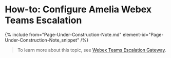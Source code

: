 

# How-to: Configure Amelia Webex Teams Escalation

{% include from="Page-Under-Construction-Note.md" element-id="Page-Under-Construction-Note_snippet" /%}

> To learn more about this topic, see [Webex Teams Escalation Gateway](https://docs.amelia.com/display/AmeliaDocsV6/Webex+Teams+Escalation+Gateway).

 
